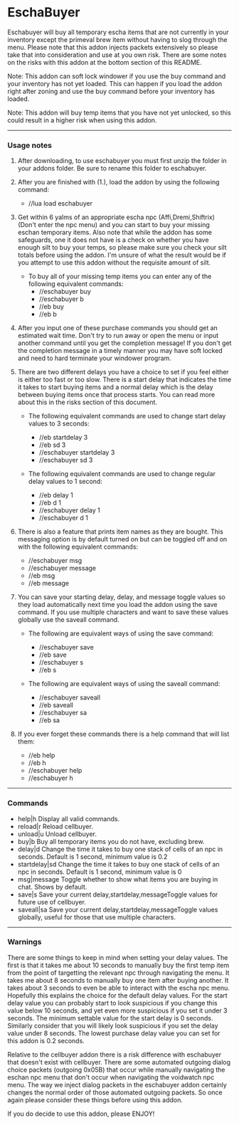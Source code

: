 # EschaBuyer
Eschabuyer will buy all temporary escha items that are not currently in your inventory except the primeval brew item without having to slog through the menu. Please note that this addon injects packets extensively so please take that into consideration and use at you own risk. There are some notes on the risks with this addon at the bottom section of this README.

Note: This addon can soft lock windower if you use the buy command and your inventory has not yet loaded. This can happen if you load the addon right after zoning and use the buy command before your inventory has loaded.

Note: This addon will buy temp items that you have not yet unlocked, so this could result in a higher risk when using this addon.
___
### Usage notes

1. After downloading, to use eschabuyer you must first unzip the folder in your addons folder. Be sure to rename this folder to eschabuyer.

2. After you are finished with (1.), load the addon by using the following command:
    * //lua load eschabuyer

3. Get within 6 yalms of an appropriate escha npc (Affi,Dremi,Shiftrix) (Don't enter the npc menu) and you can start to buy your missing eschan temporary items. Also note that while the addon has some safeguards, one it does not have is a check on whether you have enough silt to buy your temps, so please make sure you check your silt totals before using the addon. I'm unsure of what the result would be if you attempt to use this addon without the requisite amount of silt.

    * To buy all of your missing temp items you can enter any of the following equivalent commands:
        * //eschabuyer buy
        * //eschabuyer b
        * //eb buy
        * //eb b

4. After you input one of these purchase commands you should get an estimated wait time. Don't try to run away or open the menu or input another command until you get the completion message! If you don't get the completion message in a timely manner you may have soft locked and need to hard terminate your windower program.

5. There are two different delays you have a choice to set if you feel either is either too fast or too slow. There is a start delay that indicates the time it takes to start buying items and a normal delay which is the delay between buying items once that process starts. You can read more about this in the risks section of this document.

   * The following equivalent commands are used to change start delay values to 3 seconds:
      * //eb startdelay 3
      * //eb sd 3
      * //eschabuyer startdelay 3
      * //eschabuyer sd 3

   * The following equivalent commands are used to change regular delay values to 1 second:
      * //eb delay 1
      * //eb d 1
      * //eschabuyer delay 1
      * //eschabuyer d 1

6. There is also a feature that prints item names as they are bought. This messaging option is by default turned on but can be toggled off and on with the following equivalent commands:
   * //eschabuyer msg
   * //eschabuyer message
   * //eb msg
   * //eb message

7. You can save your starting delay, delay, and message toggle values so they load automatically next time you load the addon using the save command. If you use multiple characters and want to save these values globally use the saveall command.

   * The following are equivalent ways of using the save command:
      * //eschabuyer save
      * //eb save
      * //eschabuyer s
      * //eb s

   * The following are equivalent ways of using the saveall command:
      * //eschabuyer saveall
      * //eb saveall
      * //eschabuyer sa
      * //eb sa

8. If you ever forget these commands there is a help command that will list them:
   * //eb help
   * //eb h
   * //eschabuyer help
   * //eschabuyer h

___

### Commands
   * help|h Display all valid commands.   
   * reload|r Reload cellbuyer.   
   * unload|u Unload cellbuyer.   
   * buy|b Buy all temporary items you do not have, excluding brew.   
   * delay|d <seconds> Change the time it takes to buy one stack of cells of an npc in seconds. Default is 1 second, minimum value is 0.2   
   * startdelay|sd <seconds> Change the time it takes to buy one stack of cells of an npc in seconds. Default is 1 second, minimum value is 0
   * msg|message Toggle whether to show what items you are buying in chat. Shows by default.   
   * save|s Save your current delay,startdelay,messageToggle values for future use of cellbuyer.   
   * saveall|sa  Save your current delay,startdelay,messageToggle values globally, useful for those that use multiple characters.   

___

### Warnings

There are some things to keep in mind when setting your delay values. The first is that it takes me about 10 seconds to manually buy the first temp item from the point of targetting the relevant npc through navigating the menu. It takes me about 8 seconds to manually buy one item after buying another. It takes about 3 seconds to even be able to interact with the escha npc menu. Hopefully this explains the choice for the default delay values. For the start delay value you can probably start to look suspicious if you change this value below 10 seconds, and yet even more suspicious if you set it under 3 seconds. The minimum settable value for the start delay is 0 seconds. Similarly consider that you will likely look suspicious if you set the delay value under 8 seconds. The lowest purchase delay value you can set for this addon is 0.2 seconds.


Relative to the cellbuyer addon there is a risk difference with eschabuyer that doesn't exist with cellbuyer. There are some automated outgoing dialog choice packets (outgoing 0x05B) that occur while manually navigating the eschan npc menu that don't occur when navigating the voidwatch npc menu. The way we inject dialog packets in the eschabuyer addon certainly changes the normal order of those automated outgoing packets. So once again please consider these things before using this addon.


If you do decide to use this addon, please ENJOY!
